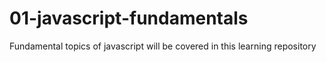 # 01-javascript-fundamentals
Fundamental topics of javascript will be covered in this learning repository
